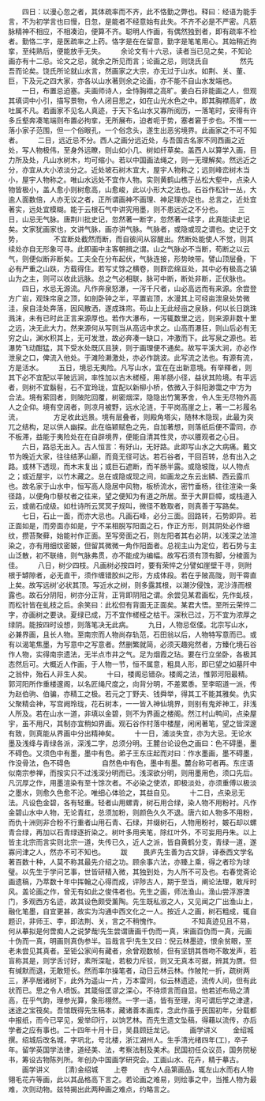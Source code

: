 <!-- { "loadSidebar": true } -->
　　四日：以漫心忽之者，其体疏率而不齐，此不恪勤之弊也。释曰：经语为能手言，不为初学言也曰慢，日忽，是能者不经意始有此失。不齐不必是不严密。凡筋脉精神不相应，不相凑泊，便算不齐。聪明人作画，有偶然独到者，即有疏率不检者。勤恪二字，是医疏率之上药。恪字是在在留意，勤字是笔笔用心。其始稍近拘挛，至纯熟后，便能放手无失。
　　余论文有十六忌，读者当已见之矣，不知论画亦有十二忌。论文之忌，就余之所见而言；论画之忌，则饶氏自
　　
　　然先吾而论矣。饶氏所论就山水言，然画家之大宗，亦无过于山水。如荆、关、董、巨，下及元之四大家，亦各以山水著则余之论画，亦不能不自山水发端也。
　　一日，布置忌迫塞。夫画师诗人，全恃胸襟之高旷。姜白石非能画之人，但观其填词中小引，描写景物，令人闭目思之，如在山光水色之中。即其胸襟高旷，故吐属不凡。若画家不见名人真迹，于天下名山水又寡所阅历，一落笔时，安得有许多丘壑奔凑笔端则布置必拘挛，无所展布，迫者呃于势，塞者窘于步也。不惟一一落小家子范围，但一个俗眼孔，一个俗念头，遂生出恶劣境界。此画家之不可不知者。
　　二日，远近忌不分。西人之画分远近处，与吾国古名家不同西画之近处，写人物极伟，至身外远瞭，则山如小几、树如纤草矣。盖西人以算学入画，目力所及处，凡山水树木，均可缩小。若以中国画法绳之，则一无理解矣。然远近之分，亦宜从大小浓淡分之。近处坡石树木宜大，屋宇人物称之；远则峰峦树木当小，屋宇人物称之。唯山水远处不宜作人物。实则黄鹤山樵于丛松大壑中，点染人物皆极小，盖人愈小则树愈高，山愈峻，此以小形大之法也。石谷作松针一丛，大逾人面数倍，人亦无议之者，正所谓画神不画理、神足理亦足也。总言之，近处宜著实，远处宜模糊。能于云根石气中讲究用墨，则不患远近之不分也。
　　三日，山忌无气脉。唐荆川批史记，忽然著一断字，忽然著一续字，此真能读史记矣。文家犹画家也，文讲气脉，画亦讲气脉。气脉者，或隐或现之谓也。史记于文势，
　　
　　不宜断处截然而断，而自彼间从容醒出。然断处能使人不觉，则其续处亦自无形象可寻。此即画中主客朝揖之谓。山之气脉必不当断，苟断之以云气，则便似断非断矣。工夫全在分布起伏，气脉连接，形势映带。譬山顶层叠，下必有严重之山趺，方载得住。若写丈馀之横卷，则群峦绵亘处，其中必有极高之镇山为之主，则可以收此远脉。总之气必相联，脉可中断，断处非断，正伏脉也。
　　四日，水忌无源流。凡作奔泉怒瀑，一泻千尺者，山必高远而有来源。余尝登方广岩，观珠帘泉之顶，如剖卧钟之半，平置岩顶，水漫其上可经亩泄泉处势微洼，泉自洼处奔落，因风散洒，遂成珠帘。苟山上无此经亩之泉脉，何以长日跳珠溅沫，未有已时此正言来源厚也。若作大瀑布，一泻辄数里之远，则来源非数十里之远，决无此大力。然来源何从写则当从高远中求之。山高而瀑狂，则山后必有无穷之山，渊水积其上，无可发泄，故必奔凑一缺口，冲激而下。此写泉之源也。若瀑势飞动酣猛，其下受水处既仄且狭，则于画理便不通矣。故写平溪大涧，亦必作泄泉之口，俾流入他处。于滩险濑激处，亦必作跳波。此写流之法也。有源有流，方是活水。
　　五日，境忌无夷险。凡写山水，宜在在出新意境。有举釋者，则其下必不宜配以平陂远涧，率性加以古木槎桠，用羊肠小径，益状其险境。有平远者，则树不宜鬍髫，石不宜玲珑，宜配以新柳小桥，依微入于斜阳渺霭之中’方为合法。境有萦回者，则陂陀回覆，树密烟深，隐隐出竹篱茅舍，令人生无尽物外高人之企仰。境有空阔者，则凉月被野，远水沦涟，于平岗高崖之上，著一二衫履名流，
　　
　　方足收此远景。境有层叠者，则殿角塔尖，随林木隐现，此最为突兀之结构，足以供人幽探。此在临颖赋色之先，自加著想，则落纸后便不雷同，亦不板滞，益能于夷险处在在自辟境界，便能自清其性灵，亦以餍观者之心目。
　　六日，路忌无出入。古人恒言：有好山，无好路。此即写山水之大病痛。戴文节为晚近大家，往往结茅山巅，而竟无径可达。若石谷者，干回百转，总有出入之路。或林下透现，而木末复出；或巨石遮断，而羊肠半露。或隐坡陇，以人物点之；或近屋宇，以竹木藏之。总在或隐或现之间，如画龙之东云出鳞、西云露爪也。故名家于山水中，恒写高人隐居中风物，板桥流水，密竹垂杨，往往渲染一条径路，以便角巾藜杖者之往来，望之便知为有道之所居。至于大屏巨幛，或栈道入云，或凿石成级。如杜诗所云冥冥子规叫，微径不敢取者，则真善于写路矣。
　　七日，石止一面，而亦大忌也。凡画石峰，必分三面。回路转，石势即异。若正面如是，而旁面亦如是，宁不呆相脱写阳面之石，作正方形，则其阴处必作细纹，攒苔聚藓，始能衬作正面。至写旁面之石，则左阳者其右必阴，以浅深之法渲染之，亦有用细纹密皴，但留其微微一角作阳面者。总视主山为定位，若石势与主山泛散，初不联络，则气脉弗贯，亦不能成为编幅。故写石须有顶有脚，分棱面为佳。
　　八日，树少四枝。凡画树必按四时，要有荣悴之分譬如崖壁干寻，则附根于罅隙者，必无直干，须作缠错胶纠之形，方成体段。若在乎陂高陇，则干霄直上矣。故写远树’必状其顶。写近水之树，则多露其根，以潮汐侵蚀，泥沙涤而根露也。故石分阴阳，树亦分正背，正背即阴阳之谓。余尝见某君画松，先作虬枝，而松针皆在虬枝之后。余笑曰：此松但有背面无正面矣。某君大悟。至所云荣悴二字，亦画树之要诀。夏绿已成，万不宜作槎桠之枯干。深秋已过，万不宜为浓厚之绿阴。能按四时设想，则落笔决无此病。
　　九日，人物忌伛偻。北宗写山水，必兼界画，且长人物。至南宗而人物尚存轨范，石田翁以后，人物特写意而已。或有以渴笔焦墨，为写意中之写意者。然删繁就简，必须天趣宛然者，方臻化境石谷作人物，实得南宗遗法，无半点市井之气。足为烟霞之玷。要在行立坐卧，各极其态然后可。大概近人作画，于人物一节，恒不属意，粗具人形，即已望之如墓阡中之翁仲，殆石人非生人矣。
　　十曰，楼阁忌错杂。楼阁之法，惟郭河阳最精。郭河阳所作重楼邃阁，以名匠绳尺度之，向背分明，不差累黍。至李昭道一派，传为赵伯驹、伯骗，亦精工之极。若元之丁野夫、钱舜举，得其工不能其雅矣。仇实父聚精会神，写宫阙玲珑，花石树本，一一皆入神仙境界，则别有鬼斧神工，非浅人所及。若在山水一道，非填以金碧，则不为界画之楼阁。然江村山鸭间，点染屋宇，虽不用尺，其制亦宜稍如界画。观石谷作村落中楼屋，闲闲著笔，望之皆深邃有致，则真能从界画中分出精神矣。
　　十一日，浦淡失宜，亦为大忌。无论水墨及浅绛与青绿各派，深浅二字，总须分明。王麓台论设色之画曰：色不碍墨，墨不碍色。又须色中有墨，墨中有色。弟子王东庄起而对曰：作水墨画，墨不碍墨，作没骨法，色不碍色
　　
　　自然色中有色，墨中有墨。麓台称可者再。东庄语似南宗参禅，而按实只不过浅深分明而已。浅深欲分明，则用墨用色，须口先后。凡沉厚之作，用墨渲染有至十馀次者。不必染之使浓，即极淡处，亦须重傅以极淡之墨水，则愈久色愈不沦。唯细心体验之，其益自见。
　　十二日，点染忌无法。凡设色金碧，各有轻重。轻者山用螺青，树石用合绿，染人物不用粉衬。凡作金碧山水中人物，无论青红，总须加粉，则颜色久久不退。唐六如人物多不用粉，而仇十洲则非合粉不行重者山用石青、石绿，并缀树石，人物用粉衬，皴石却以螺青合绿，再加以石青绿逐折染之。树叶多用夹笔，除红叶外，不可妄用丹朱。以上皆主北宗而言实则北宗一道，失传已久，近人之派，皆自黄鹤分支，青绿一道，遂寡问津之人，然亦不可不知也。
　　跋
　　畏庐先生善为古文辞，译泰西文学名著百数十种，人莫不称其最先介绍之功。顾余事六法，亦臻上乘，得之者珍为球璧。以先生于学问艺事，世皆研精入微，其独到处，为人所不可及也。右春觉斋论画遗稿，乃萃数十年中挥翰之心得而成，评陟古人，期于至当，阐论法理，敢斥时风。盖论画之作，曾无有如此之俊伟者也。先生之画，师法渔山。渔山尝浮游澳门，多观西方名迹，故其设色颇受薰陶。先生既私淑之人，又见闻之广出渔山上，融化笔墨，自宜更甚，故实为沟通中西文化之一人。按近人之画，树石粗成，辄自题识，非师王、李，即法荆、关，言之不稍愧作。
　　
　　不知真迹见且不易，何从摹拟是何啻痴人之说梦哉!先生尝谓唐画千伪而一真，宋画百伪而一真，元画十伪而一真，明画则真伪参半。旨哉言乎!先生又曰：倪云林墨迹，恨余贫眼，至老未尝见其真者。至钜公家间有藏者，余曾观数帧，但有坚钥其唇吻不敢发声，若盲称其是，则学舌讨好，素所深耻，若极力斥驳，则又无真本可据，辨其为赝。但有缄默而退，无敢短长。然而率尔操笔者，动日云林云林。作陂陀一折，疏树两三，茅亭居诸树下，此外为遥山一片，万本雷同，似云林遗迹，流传人间，但有此状而已。思之令人喷饭。其箴俗匡谬之深心，不待烦言而自显。他若述布局之清高，在乎气韵，理参光算，象形栩然。一字一语，皆有至理，洵可谓后学之津逮，迷途之宝筏矣。吾馆既得先生稿本，藏诸善本画库，念此作虽于民国初年，分载都中报纸，而今已罕见，爰举印行，以饷艺林。而先生遗文坠稿，得藉以流传，亦后学者之应有事也。二十四年十月十日，吴县顾廷龙记。
　　画学讲义
　　金绍城撰。绍城后改名城，字巩北，号北楼，浙江湖州人。生手清光绪四年(工)，卒子年。留学英国学法律，道经美、法，考察法制及美术。民国初任众议员，国务院秘书，筹设古物陈列所。年创办中国画学研究会。工画山水、花卉，精于摹古。
　　画学讲义
　　[清)金绍城
　　上卷
　　古今人品第画品，辄左山水而右人物翎毛花卉等画，此以其品格高下言之。若论画之难易，则绘事之中，当推人物为最难，次则动物。兹特揭出此两种画之难点，约略言之。
